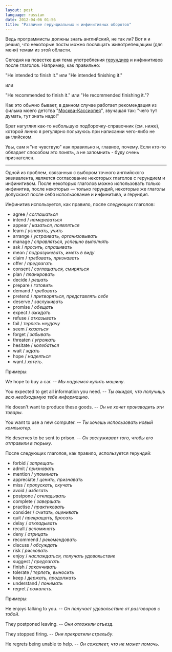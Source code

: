 ```yaml
---
layout: post
language: russian
date: 2012-04-06 01:56
title: "Различие герундиальных и инфинитивных оборотов"
---
```

Ведь программисты должны знать английский, не так ли? Вот я и решил, что некоторые посты можно посвящать животрепещащим (для меня) темам из этой области.

Сегодня на повестке дня тема употребления [герундиев][Герундий] и инфинитивов после глаголов. Например, как правильно:

[Герундий]: http://ru.wikipedia.org/wiki/%D0%93%D0%B5%D1%80%D1%83%D0%BD%D0%B4%D0%B8%D0%B9

"He intended to finish it." или "He intended finishing it." 

или

"He recommended to finish it." или "He recommended finishing it."?

Как это обычно бывает, в данном случае работает рекомендация из фильма моего детства "[Москва-Кассиопея][]", звучащая так: "чего тут думать, тут знать надо!"

[Москва-Кассиопея]: http://ru.wikipedia.org/wiki/%D0%9C%D0%BE%D1%81%D0%BA%D0%B2%D0%B0_%E2%80%94_%D0%9A%D0%B0%D1%81%D1%81%D0%B8%D0%BE%D0%BF%D0%B5%D1%8F

Брат нагуглил как-то небольшую подборочку-справочник (см. ниже), которой лично я регулярно пользуюсь при написании чего-либо не английском.

Увы, сам я "не чувствую" как правильно и, главное, почему. Если кто-то обладает способом это *понять*, а не запомнить - буду очень признателен.

- - -

Одной из проблем, связанных с выбором точного английского эквивалента, является согласование некоторых глаголов с герундием и инфинитивом. После некоторых глаголов можно использовать только инфинитив, после некоторых — только герундий, некоторые же глаголы допускают после себя использование и инфинитива, и герундия. 

Инфинитив используется, как правило, после следующих глаголов:

* agree / *соглашаться*
* intend / *намереваться*
* appear / *казаться, появляться* 
* learn / *узнавать, учить* 
* arrange / *устраивать, организовывать*
* manage / *справляться, успешно выполнять*
* ask / *просить, спрашивать*
* mean / *подразумевать, иметь в виду*
* claim / *требовать, признавать*
* offer / *предлагать*
* consent / *соглашаться, смиряться*
* plan / *планировать*
* decide / *решать*
* prepare / *готовить*
* demand / *требовать*
* pretend / *притворяться, представлять себе*
* deserve / *заслуживать*
* promise / *обещать*
* expect / *ожидать*
* refuse / *отказывать*
* fail / *терпеть неудачу*
* seem / *казаться*
* forget / *забывать*
* threaten / *угрожать*
* hesitate / *колебаться*
* wait / *ждать*
* hope / *надеяться*
* want / *хотеть*.

Примеры: 

We hope to buy a car. -- *Мы надеемся купить машину*.

You expected to get all information you need. -- *Ты ожидал, что получишь всю необходимую тебе информацию*. 

He doesn't want to produce these goods. -- *Он не хочет производить эти товары*.

You want to use a new computer. -- *Ты хочешь использовать новый компьютер*. 

He deserves to be sent to prison. -- *Он заслуживает того, чтобы его отправили в тюрьму*.

После следующих глаголов, как правило, используется герундий:

* forbid / *запрещать*
* admit / *признавать*
* mention / *упоминать*
* appreciate / *ценить, признавать*
* miss / *пропускать, скучать*
* avoid / *избегать*
* postpone / *откладывать*
* complete / *завершать*
* practise / *практиковать*
* consider / *считать, оценивать*
* quit / *прекращать, бросать*
* delay / *откладывать*
* recall / *вспоминать*
* deny / *отрицать*
* recommend / *рекомендовать*
* discuss / *обсуждать*
* risk / *рисковать*
* enjoy / *наслаждаться, получать удовольствие*
* suggest / *предлагать*
* finish / *заканчивать*
* tolerate / *терпеть, выносить*
* keep / *держать, продолжать*
* understand / *понимать*
* regret / *сожалеть*. 

Примеры:

He enjoys talking to you. -- *Он получает удовольствие от разговоров с тобой*. 

They postponed leaving. -- *Они отложили отъезд*. 

They stopped firing. -- *Они прекратили стрельбу*.

He regrets being unable to help. -- *Он сожалеет, что не мoжет помочь*.
